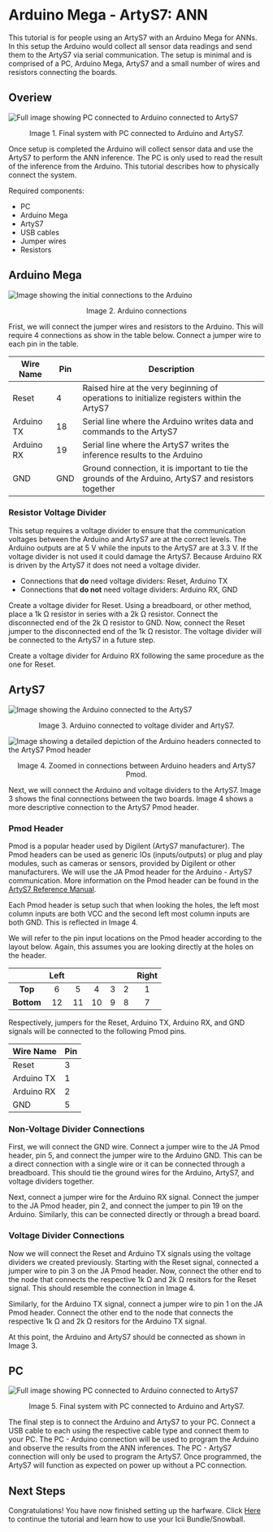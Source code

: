 # Arduino Mega - ArtyS7: ANN

This tutorial is for people using an ArtyS7 with an Arduino Mega for ANNs. In this setup the Arduino would collect all sensor data readings and send them to the ArtyS7 via serial communication. The setup is minimal and is comprised of a PC, Arduino Mega, ArtyS7 and a small number of wires and resistors connecting the boards. 

## Overiew

![Full image showing PC connected to Arduino connected to ArtyS7](https://icii.io/wp-content/uploads/2022/01/ANNArtyS7.svg)
<p align="center">Image 1. Final system with PC connected to Arduino and ArtyS7.</p>

Once setup is completed the Arduino will collect sensor data and use the ArtyS7 to perform the ANN inference. The PC is only used to read the result of the inference from the Arduino. This tutorial describes how to physically connect the system. 

Required components: 
- PC
- Arduino Mega
- ArtyS7
- USB cables
- Jumper wires
- Resistors




## Arduino Mega
![Image showing the initial connections to the Arduino](https://icii.io/wp-content/uploads/2022/01/Arduino-Mega-Connections.svg)
<p align="center">Image 2. Arduino connections</p>

Frist, we will connect the jumper wires and resistors to the Arduino. This will require 4 connections as show in the table below. Connect a jumper wire to each pin in the table. 

| Wire Name  | Pin   | Description | 
| -----      | ----- | ----- |
| Reset      | 4     | Raised hire at the very beginning of operations to initialize registers within the ArtyS7 |
| Arduino TX | 18    | Serial line where the Arduino writes data and commands to the ArtyS7 |
| Arduino RX | 19    | Serial line where the ArtyS7 writes the inference results to the Arduino |
| GND        | GND   | Ground connection, it is important to tie the grounds of the Arduino, ArtyS7 and resistors together |

### Resistor Voltage Divider
This setup requires a voltage divider to ensure that the communication voltages between the Arduino and ArtyS7 are at the correct levels. The Arduino outputs are at 5 V while the inputs to the ArtyS7 are at 3.3 V. If the voltage divider is not used it could damage the ArtyS7. Because Arduino RX is driven by the ArtyS7 it does not need a voltage divider. 
- Connections that **do** need voltage dividers: Reset, Arduino TX
- Connections that **do not** need voltage dividers: Arduino RX, GND

Create a voltage divider for Reset. Using a breadboard, or other method, place a 1k &#x2126; resistor in series with a 2k &#x2126; resistor. Connect the disconnected end of the 2k &#x2126; resistor to GND. Now, connect the Reset jumper to the disconnected end of the 1k &#x2126; resistor. The voltage divider will be connected to the ArtyS7 in a future step. 

Create a voltage divider for Arduino RX following the same procedure as the one for Reset. 
 


## ArtyS7
![Image showing the Arduino connected to the ArtyS7](https://icii.io/wp-content/uploads/2022/01/Arduino-Connected-To-ArtyS7.svg)
<p align="center">Image 3. Arduino connected to voltage divider and ArtyS7.</p>


![Image showing a detailed depiction of the Arduino headers connected to the ArtyS7 Pmod header](https://icii.io/wp-content/uploads/2022/01/PMOD-To-Arduino.svg)
<p align="center">Image 4. Zoomed in connections between Arduino headers and ArtyS7 Pmod.</p>

Next, we will connect the Arduino and voltage dividers to the ArtyS7. Image 3 shows the final connections between the two boards. Image 4 shows a more descriptive connection to the ArtyS7 Pmod header. 

### Pmod Header
Pmod is a popular header used by Digilent (ArtyS7 manufacturer). The Pmod headers can be used as generic IOs (inputs/outputs) or plug and play modules, such as cameras or sensors, provided by Digilent or other manufacturers. We will use the JA Pmod header for the Arduino - ArtyS7 communication. More information on the Pmod header can be found in the [ArtyS7 Reference Manual](https://digilent.com/reference/programmable-logic/arty-s7/reference-manual).

Each Pmod header is setup such that when looking the holes, the left most column inputs are both VCC and the second left most column inputs are both GND. This is reflected in Image 4. 

We will refer to the pin input locations on the Pmod header according to the layout below. Again, this assumes you are looking directly at the holes on the header.


| | Left  |  |  |  |  | Right |
| :-----: | :-----: | :-----: | :-----: | :-----: | :-----: | :-----: |
| **Top**    | 6  | 5  | 4  | 3 | 2 | 1 |
| **Bottom** | 12 | 11 | 10 | 9 | 8 | 7 |

Respectively, jumpers for the Reset, Arduino TX, Arduino RX, and GND signals will be connected to the following Pmod pins.


| Wire Name  | Pin   |  
| -----      | ----- | 
| Reset      |  3    | 
| Arduino TX |  1    | 
| Arduino RX |  2    | 
| GND        |  5    | 



### Non-Voltage Divider Connections
First, we will connect the GND wire. Connect a jumper wire to the JA Pmod header, pin 5, and connect the jumper wire to the Arduino GND. This can be a direct connection with a single wire or it can be connected through a breadboard. This should tie the ground wires for the Arduino, ArtyS7, and voltage dividers together. 

Next, connect a jumper wire for the Arduino RX signal. Connect the jumper to the JA Pmod header, pin 2, and connect the jumper to pin 19 on the Arduino. Similarly, this can be connected directly or through a bread board.  

### Voltage Divider Connections
Now we will connect the Reset and Arduino TX signals using the voltage dividers we created previously. Starting with the Reset signal, connected a jumper wire to pin 3 on the JA Pmod header. Now, connect the other end to the node that connects the respective 1k &#x2126; and 2k &#x2126; resitors for the Reset signal. This should resemble the connection in Image 4. 

Similarly, for the Arduino TX signal, connect a jumper wire to pin 1 on the JA Pmod header. Connect the other end to the node that connects the respective 1k &#x2126; and 2k &#x2126; resitors for the Arduino TX signal. 

At this point, the Arduino and ArtyS7 should be connected as shown in Image 3. 

## PC

![Full image showing PC connected to Arduino connected to ArtyS7](https://icii.io/wp-content/uploads/2022/01/ANNArtyS7.svg)
<p align="center">Image 5. Final system with PC connected to Arduino and ArtyS7.</p>


The final step is to connect the Arduino and ArtyS7 to your PC. Connect a USB cable to each using the respective cable type and connect them to your PC. The PC - Arduino connection will be used to program the Arduino and observe the results from the ANN inferences. The PC - ArtyS7 connection will only be used to program the ArtyS7. Once programmed, the ArtyS7 will function as expected on power up without a PC connection.

## Next Steps
Congratulations! You have now finished setting up the harfware. Click [Here](https://github.com/SuperMB/IciiDemos/tree/main/1-%20Getting%20Started/3-%20IciiBundle/) to continue the tutorial and learn how to use your Icii Bundle/Snowball. 